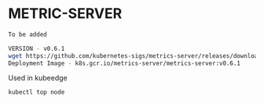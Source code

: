 # METRIC-SERVER
```bash
To be added
```  
```bash
VERSION - v0.6.1
wget https://github.com/kubernetes-sigs/metrics-server/releases/download/v0.6.1/components.yaml -O deploy.yaml
Deployment Image - k8s.gcr.io/metrics-server/metrics-server:v0.6.1
```
Used in kubeedge
```bash
kubectl top node
```
